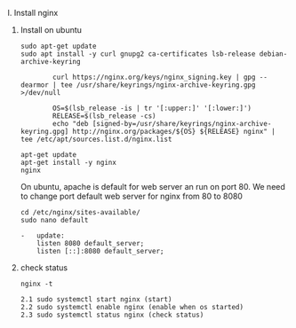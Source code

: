 I. Install nginx

1.  Install on ubuntu

    ```
    sudo apt-get update
    sudo apt install -y curl gnupg2 ca-certificates lsb-release debian-archive-keyring

            curl https://nginx.org/keys/nginx_signing.key | gpg --dearmor | tee /usr/share/keyrings/nginx-archive-keyring.gpg >/dev/null

            OS=$(lsb_release -is | tr '[:upper:]' '[:lower:]')
            RELEASE=$(lsb_release -cs)
            echo "deb [signed-by=/usr/share/keyrings/nginx-archive-keyring.gpg] http://nginx.org/packages/${OS} ${RELEASE} nginx" | tee /etc/apt/sources.list.d/nginx.list
    ```

    ```
    apt-get update
    apt-get install -y nginx
    nginx
    ```

    On ubuntu, apache is default for web server an run on port 80. We need to change port default web server for nginx from 80 to 8080

    ```
    cd /etc/nginx/sites-available/
    sudo nano default
    ```

    ```
    -   update:
        listen 8080 default_server;
        listen [::]:8080 default_server;
    ```

2.  check status

    ```
    nginx -t

    2.1 sudo systemctl start nginx (start)
    2.2 sudo systemctl enable nginx (enable when os started)
    2.3 sudo systemctl status nginx (check status)
    ```
